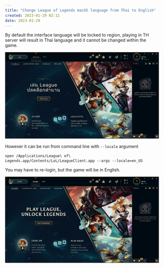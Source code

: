 ```yaml
---
title: "Change League of Legends macOS language from Thai to English"
created: 2023-01-29 02:11
date: 2023-01-29
---
```


By default the interface language will be locked to region, playing in TH server will result in Thai language and it cannot be changed within the game.

![](attachments/lol_th.png)

However it can be run from command line with `--locale` argument

```shell
open /Applications/League\ of\ Legends.app/Contents/LoL/LeagueClient.app --args --locale=en_US
```

You may have to re-login, but the game will be in English.

![](attachments/lol_en.png)